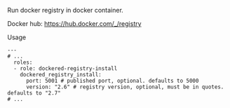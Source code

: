 Run docker registry in docker container.

Docker hub: https://hub.docker.com/_/registry

Usage
```
---
# ...
  roles:
  - role: dockered-registry-install
    dockered_registry_install:
      port: 5001 # published port, optional. defaults to 5000
      version: "2.6" # registry version, optional, must be in quotes. defaults to "2.7"
# ...
```
